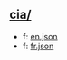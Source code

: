 ## [cia/](https://data.bde-pps.fr/cia/)

- f: [en.json](https://data.bde-pps.fr/cia/languages/en.json)
- f: [fr.json](https://data.bde-pps.fr/cia/languages/fr.json)
